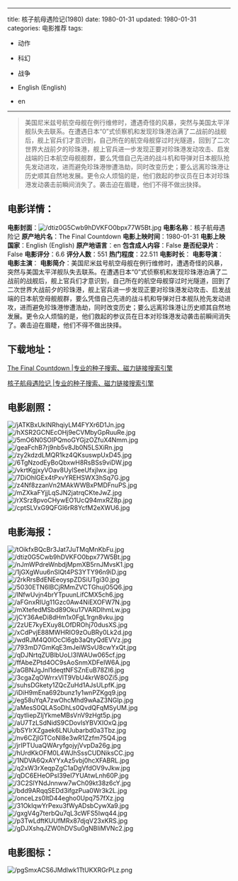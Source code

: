 
---
title: 核子航母遇险记(1980)
date: 1980-01-31
updated: 1980-01-31
categories: 电影推荐
tags:
- 动作
- 科幻
- 战争

- English (English)
- en
---


> 美国尼米兹号航空母舰在例行维修时，遭遇奇怪的风暴，突然与美国太平洋舰队失去联系。在遭遇日本“0”式侦察机和发现珍珠港泊满了二战前的战舰后，舰上官兵们才意识到，自己所在的航空母舰穿过时光隧道，回到了二次世界大战前夕的珍珠港，舰上官兵进一步发现正要对珍珠港发动攻击、启发战端的日本航空母舰舰群，要么凭借自己先进的战斗机和导弹对日本舰队抢先发动进攻，进而避免珍珠港惨遭浩劫，同时改变历史；要么远离珍珠港让历史顺其自然地发展。更令众人烦恼的是，他们救起的参议员在日本对珍珠港发动袭击前瞬间消失了。袭击迫在眉睫，他们不得不做出抉择。

## **电影详情**：

**电影封面**：<img src="https://image.tmdb.org/t/p/w200/dtiz0G5Cwb9hDVKFO0bpx77W5Bt.jpg" alt="/dtiz0G5Cwb9hDVKFO0bpx77W5Bt.jpg" title="/dtiz0G5Cwb9hDVKFO0bpx77W5Bt.jpg">
**电影名称**：核子航母遇险记
**原产地片名**：The Final Countdown
**电影上映时间**：1980-01-31
**电影上映国家**：English (English)
**原产地语言**：en
**包含成人内容**：False
**是否纪录片**：False
**电影评分**：6.6
**评分人数**：551
**热门程度**：22.511
**电影时长**：
**电影导演**：
**电影主演**：
**电影简介**：美国尼米兹号航空母舰在例行维修时，遭遇奇怪的风暴，突然与美国太平洋舰队失去联系。在遭遇日本“0”式侦察机和发现珍珠港泊满了二战前的战舰后，舰上官兵们才意识到，自己所在的航空母舰穿过时光隧道，回到了二次世界大战前夕的珍珠港，舰上官兵进一步发现正要对珍珠港发动攻击、启发战端的日本航空母舰舰群，要么凭借自己先进的战斗机和导弹对日本舰队抢先发动进攻，进而避免珍珠港惨遭浩劫，同时改变历史；要么远离珍珠港让历史顺其自然地发展。更令众人烦恼的是，他们救起的参议员在日本对珍珠港发动袭击前瞬间消失了。袭击迫在眉睫，他们不得不做出抉择。

## **下载地址**：
[The Final Countdown |专业的种子搜索、磁力链接搜索引擎](https://movie.amd794.com:2083/?search=The%20Final%20Countdown&ordering=&mode=match_phrase&page_size=10&page=1)

[核子航母遇险记 |专业的种子搜索、磁力链接搜索引擎](https://movie.amd794.com:2083/?search=%E6%A0%B8%E5%AD%90%E8%88%AA%E6%AF%8D%E9%81%87%E9%99%A9%E8%AE%B0&ordering=&mode=match_phrase&page_size=10&page=1)
 

## **电影剧照**：
<img src="https://image.tmdb.org/t/p/original/jATKBxUklNRhqiyLM4FYXr6D1Jn.jpg" alt="/jATKBxUklNRhqiyLM4FYXr6D1Jn.jpg" title="/jATKBxUklNRhqiyLM4FYXr6D1Jn.jpg"><img src="https://image.tmdb.org/t/p/original/hXSR2GCNEcOHj9eCVMbyGpRuuRe.jpg" alt="/hXSR2GCNEcOHj9eCVMbyGpRuuRe.jpg" title="/hXSR2GCNEcOHj9eCVMbyGpRuuRe.jpg"><img src="https://image.tmdb.org/t/p/original/5mO6N0SOlPQmoGYGjzOZfuX4Nmm.jpg" alt="/5mO6N0SOlPQmoGYGjzOZfuX4Nmm.jpg" title="/5mO6N0SOlPQmoGYGjzOZfuX4Nmm.jpg"><img src="https://image.tmdb.org/t/p/original/geaFchB7rj9nb5v8Jb0N5LSXiRn.jpg" alt="/geaFchB7rj9nb5v8Jb0N5LSXiRn.jpg" title="/geaFchB7rj9nb5v8Jb0N5LSXiRn.jpg"><img src="https://image.tmdb.org/t/p/original/zy2kdzdLMQR1kz4QKsuswpUxD45.jpg" alt="/zy2kdzdLMQR1kz4QKsuswpUxD45.jpg" title="/zy2kdzdLMQR1kz4QKsuswpUxD45.jpg"><img src="https://image.tmdb.org/t/p/original/6TgNzodEyBoQbxwH8RsBSs9viDW.jpg" alt="/6TgNzodEyBoQbxwH8RsBSs9viDW.jpg" title="/6TgNzodEyBoQbxwH8RsBSs9viDW.jpg"><img src="https://image.tmdb.org/t/p/original/vkrtKgjxyVOav8UylSeeUfxjIwx.jpg" alt="/vkrtKgjxyVOav8UylSeeUfxjIwx.jpg" title="/vkrtKgjxyVOav8UylSeeUfxjIwx.jpg"><img src="https://image.tmdb.org/t/p/original/7DiOhlGEx4tPxvYREHSWX3hSq7G.jpg" alt="/7DiOhlGEx4tPxvYREHSWX3hSq7G.jpg" title="/7DiOhlGEx4tPxvYREHSWX3hSq7G.jpg"><img src="https://image.tmdb.org/t/p/original/z4Nf8zzanVn2MAkWWBxPMDFnuPS.jpg" alt="/z4Nf8zzanVn2MAkWWBxPMDFnuPS.jpg" title="/z4Nf8zzanVn2MAkWWBxPMDFnuPS.jpg"><img src="https://image.tmdb.org/t/p/original/mZXkaFYjjLqSJN2jatrqCKteJwZ.jpg" alt="/mZXkaFYjjLqSJN2jatrqCKteJwZ.jpg" title="/mZXkaFYjjLqSJN2jatrqCKteJwZ.jpg"><img src="https://image.tmdb.org/t/p/original/rXSrz8pvoCHywEO1UcQ94mxRZ8p.jpg" alt="/rXSrz8pvoCHywEO1UcQ94mxRZ8p.jpg" title="/rXSrz8pvoCHywEO1UcQ94mxRZ8p.jpg"><img src="https://image.tmdb.org/t/p/original/cptSLVxG9QFGl6rR8YcfM2eXWU6.jpg" alt="/cptSLVxG9QFGl6rR8YcfM2eXWU6.jpg" title="/cptSLVxG9QFGl6rR8YcfM2eXWU6.jpg">

## **电影海报**：
<img src="https://image.tmdb.org/t/p/original/tOikfxBQcBr3Jat7JuTMqMnKbFu.jpg" alt="/tOikfxBQcBr3Jat7JuTMqMnKbFu.jpg" title="/tOikfxBQcBr3Jat7JuTMqMnKbFu.jpg"><img src="https://image.tmdb.org/t/p/original/dtiz0G5Cwb9hDVKFO0bpx77W5Bt.jpg" alt="/dtiz0G5Cwb9hDVKFO0bpx77W5Bt.jpg" title="/dtiz0G5Cwb9hDVKFO0bpx77W5Bt.jpg"><img src="https://image.tmdb.org/t/p/original/nJmWPdreWnbdjMpmXB5rnJMvsK1.jpg" alt="/nJmWPdreWnbdjMpmXB5rnJMvsK1.jpg" title="/nJmWPdreWnbdjMpmXB5rnJMvsK1.jpg"><img src="https://image.tmdb.org/t/p/original/1jGXgWuu6nSlQt4PS3YTY96n9iD.jpg" alt="/1jGXgWuu6nSlQt4PS3YTY96n9iD.jpg" title="/1jGXgWuu6nSlQt4PS3YTY96n9iD.jpg"><img src="https://image.tmdb.org/t/p/original/2rkRrsBdENEeoyspZDSiUTgi30.jpg" alt="/2rkRrsBdENEeoyspZDSiUTgi30.jpg" title="/2rkRrsBdENEeoyspZDSiUTgi30.jpg"><img src="https://image.tmdb.org/t/p/original/5030ETN6IBCjRMmZVCTGhujO5Q6.jpg" alt="/5030ETN6IBCjRMmZVCTGhujO5Q6.jpg" title="/5030ETN6IBCjRMmZVCTGhujO5Q6.jpg"><img src="https://image.tmdb.org/t/p/original/lNfwUvjn4brYTpuunLifCMX5ch6.jpg" alt="/lNfwUvjn4brYTpuunLifCMX5ch6.jpg" title="/lNfwUvjn4brYTpuunLifCMX5ch6.jpg"><img src="https://image.tmdb.org/t/p/original/aFGnxRIUg11Gzc0Aw4NiEXOFW7N.jpg" alt="/aFGnxRIUg11Gzc0Aw4NiEXOFW7N.jpg" title="/aFGnxRIUg11Gzc0Aw4NiEXOFW7N.jpg"><img src="https://image.tmdb.org/t/p/original/mXtefedMSbd89Oku17VARDlhmLw.jpg" alt="/mXtefedMSbd89Oku17VARDlhmLw.jpg" title="/mXtefedMSbd89Oku17VARDlhmLw.jpg"><img src="https://image.tmdb.org/t/p/original/jCY36AeDi8dHm1x0FgL1rgn8vku.jpg" alt="/jCY36AeDi8dHm1x0FgL1rgn8vku.jpg" title="/jCY36AeDi8dHm1x0FgL1rgn8vku.jpg"><img src="https://image.tmdb.org/t/p/original/2zUE7kyEXuy8LOfDROhj70dusXS.jpg" alt="/2zUE7kyEXuy8LOfDROhj70dusXS.jpg" title="/2zUE7kyEXuy8LOfDROhj70dusXS.jpg"><img src="https://image.tmdb.org/t/p/original/xCdPvjE88MWHRIO9zOuBRy0Lk2d.jpg" alt="/xCdPvjE88MWHRIO9zOuBRy0Lk2d.jpg" title="/xCdPvjE88MWHRIO9zOuBRy0Lk2d.jpg"><img src="https://image.tmdb.org/t/p/original/wdRJM4Q0lOcCl6gb3aQtyQdEVVz.jpg" alt="/wdRJM4Q0lOcCl6gb3aQtyQdEVVz.jpg" title="/wdRJM4Q0lOcCl6gb3aQtyQdEVVz.jpg"><img src="https://image.tmdb.org/t/p/original/793mD7GmKqE3mJeiWSvU8cwYxQt.jpg" alt="/793mD7GmKqE3mJeiWSvU8cwYxQt.jpg" title="/793mD7GmKqE3mJeiWSvU8cwYxQt.jpg"><img src="https://image.tmdb.org/t/p/original/qDJNrtqZUBlbUoLl3lWAUw065cf.jpg" alt="/qDJNrtqZUBlbUoLl3lWAUw065cf.jpg" title="/qDJNrtqZUBlbUoLl3lWAUw065cf.jpg"><img src="https://image.tmdb.org/t/p/original/ffAbeZPtd4OC9sAoSnmXDFeIW6A.jpg" alt="/ffAbeZPtd4OC9sAoSnmXDFeIW6A.jpg" title="/ffAbeZPtd4OC9sAoSnmXDFeIW6A.jpg"><img src="https://image.tmdb.org/t/p/original/aGBNJgJnI1deqtNFSZnEuB78ZI6.jpg" alt="/aGBNJgJnI1deqtNFSZnEuB78ZI6.jpg" title="/aGBNJgJnI1deqtNFSZnEuB78ZI6.jpg"><img src="https://image.tmdb.org/t/p/original/3cgaZqOWrrxVlT9VbU4krW8OZi5.jpg" alt="/3cgaZqOWrrxVlT9VbU4krW8OZi5.jpg" title="/3cgaZqOWrrxVlT9VbU4krW8OZi5.jpg"><img src="https://image.tmdb.org/t/p/original/suhsDGkety1ZQcZuHd1AJsULpfK.jpg" alt="/suhsDGkety1ZQcZuHd1AJsULpfK.jpg" title="/suhsDGkety1ZQcZuHd1AJsULpfK.jpg"><img src="https://image.tmdb.org/t/p/original/iDiH9mEna692bunz1y1wnPZKgq9.jpg" alt="/iDiH9mEna692bunz1y1wnPZKgq9.jpg" title="/iDiH9mEna692bunz1y1wnPZKgq9.jpg"><img src="https://image.tmdb.org/t/p/original/eg58uYqA7zwOhcMhd9wAaZ3NGlp.jpg" alt="/eg58uYqA7zwOhcMhd9wAaZ3NGlp.jpg" title="/eg58uYqA7zwOhcMhd9wAaZ3NGlp.jpg"><img src="https://image.tmdb.org/t/p/original/aMesS0QLASoDhLs0QvdQFqMSyUM.jpg" alt="/aMesS0QLASoDhLs0QvdQFqMSyUM.jpg" title="/aMesS0QLASoDhLs0QvdQFqMSyUM.jpg"><img src="https://image.tmdb.org/t/p/original/qytIiepZIjYkmeMBsVnV9zHgt5p.jpg" alt="/qytIiepZIjYkmeMBsVnV9zHgt5p.jpg" title="/qytIiepZIjYkmeMBsVnV9zHgt5p.jpg"><img src="https://image.tmdb.org/t/p/original/aU7TzLSdNidS9CDovIsYBVXIOxQ.jpg" alt="/aU7TzLSdNidS9CDovIsYBVXIOxQ.jpg" title="/aU7TzLSdNidS9CDovIsYBVXIOxQ.jpg"><img src="https://image.tmdb.org/t/p/original/bSYIrXZgaek6LNUubarbd0a3Tbz.jpg" alt="/bSYIrXZgaek6LNUubarbd0a3Tbz.jpg" title="/bSYIrXZgaek6LNUubarbd0a3Tbz.jpg"><img src="https://image.tmdb.org/t/p/original/nv6CZjlGTCoNl8e3wR1Zzfm75Q4.jpg" alt="/nv6CZjlGTCoNl8e3wR1Zzfm75Q4.jpg" title="/nv6CZjlGTCoNl8e3wR1Zzfm75Q4.jpg"><img src="https://image.tmdb.org/t/p/original/jrIPTUuaQWAryfgojyjVvpDa26g.jpg" alt="/jrIPTUuaQWAryfgojyjVvpDa26g.jpg" title="/jrIPTUuaQWAryfgojyjVvpDa26g.jpg"><img src="https://image.tmdb.org/t/p/original/hUrdKkOFM0L4WJhSssCUDNiksCC.jpg" alt="/hUrdKkOFM0L4WJhSssCUDNiksCC.jpg" title="/hUrdKkOFM0L4WJhSssCUDNiksCC.jpg"><img src="https://image.tmdb.org/t/p/original/1NDVA6QxAYYxAz5vbj0hcXFABRL.jpg" alt="/1NDVA6QxAYYxAz5vbj0hcXFABRL.jpg" title="/1NDVA6QxAYYxAz5vbj0hcXFABRL.jpg"><img src="https://image.tmdb.org/t/p/original/q2xW3rXeqpZgC1aDgVfdOV9vJkw.jpg" alt="/q2xW3rXeqpZgC1aDgVfdOV9vJkw.jpg" title="/q2xW3rXeqpZgC1aDgVfdOV9vJkw.jpg"><img src="https://image.tmdb.org/t/p/original/qDC6EHeOPsI39el7YUAtwLnh60P.jpg" alt="/qDC6EHeOPsI39el7YUAtwLnh60P.jpg" title="/qDC6EHeOPsI39el7YUAtwLnh60P.jpg"><img src="https://image.tmdb.org/t/p/original/3C2SlYNdJnnww7wCh09kt38z6cY.jpg" alt="/3C2SlYNdJnnww7wCh09kt38z6cY.jpg" title="/3C2SlYNdJnnww7wCh09kt38z6cY.jpg"><img src="https://image.tmdb.org/t/p/original/bdd9ARqqSEDd3ifgzPua0Wr3k2L.jpg" alt="/bdd9ARqqSEDd3ifgzPua0Wr3k2L.jpg" title="/bdd9ARqqSEDd3ifgzPua0Wr3k2L.jpg"><img src="https://image.tmdb.org/t/p/original/onceLzs0ItD44egho0Upq757fXz.jpg" alt="/onceLzs0ItD44egho0Upq757fXz.jpg" title="/onceLzs0ItD44egho0Upq757fXz.jpg"><img src="https://image.tmdb.org/t/p/original/31OkIqwYrPexu3fWyADsbCywXa9.jpg" alt="/31OkIqwYrPexu3fWyADsbCywXa9.jpg" title="/31OkIqwYrPexu3fWyADsbCywXa9.jpg"><img src="https://image.tmdb.org/t/p/original/gxgV4g7terbQu7qL3cWFS5Iwq44.jpg" alt="/gxgV4g7terbQu7qL3cWFS5Iwq44.jpg" title="/gxgV4g7terbQu7qL3cWFS5Iwq44.jpg"><img src="https://image.tmdb.org/t/p/original/p3TwLdftKUUfMRx87djqV23xKRS.jpg" alt="/p3TwLdftKUUfMRx87djqV23xKRS.jpg" title="/p3TwLdftKUUfMRx87djqV23xKRS.jpg"><img src="https://image.tmdb.org/t/p/original/gDJXshqJZW0hDVSu0gNBIiMVNc2.jpg" alt="/gDJXshqJZW0hDVSu0gNBIiMVNc2.jpg" title="/gDJXshqJZW0hDVSu0gNBIiMVNc2.jpg">

## **电影图标**：
<img src="https://image.tmdb.org/t/p/original/pgSmxACS6JMdlwk1TtUKXRGrPLz.png" alt="/pgSmxACS6JMdlwk1TtUKXRGrPLz.png" title="/pgSmxACS6JMdlwk1TtUKXRGrPLz.png">
